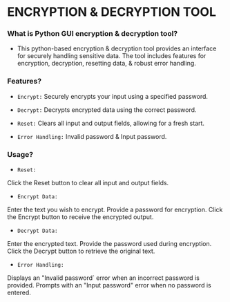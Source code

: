 # ENCRYPTION & DECRYPTION TOOL



### What is Python GUI encryption & decryption tool?


* This python-based encryption & decryption tool provides an interface for securely handling sensitive data. 
The tool includes features for encryption, decryption, resetting data, & robust error handling.


### Features?

* `Encrypt:`
Securely encrypts your input using a specified password.

* `Decrypt:`
Decrypts encrypted data using the correct password.

* `Reset:`
Clears all input and output fields, allowing for a fresh start.

* `Error Handling:` 
Invalid password & Input password.



### Usage?

* `Reset:`

Click the Reset button to clear all input and output fields.

* `Encrypt Data:`

Enter the text you wish to encrypt.
Provide a password for encryption.
Click the Encrypt button to receive the encrypted output.

* `Decrypt Data:`

Enter the encrypted text.
Provide the password used during encryption.
Click the Decrypt button to retrieve the original text.

* `Error Handling:`

Displays an "Invalid password` error when an incorrect password is provided.
Prompts with an "Input password" error when no password is entered.
